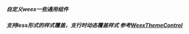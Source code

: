 #####  自定义weex一些通用组件

#####  支持less形式的样式覆盖，支行时动态覆盖样式 参考[WeexThemeControl](./src/theme/WeexThemeControl)